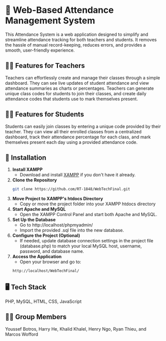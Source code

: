 # 📓 Web-Based Attendance Management System
This Attendance System is a web application designed to simplify and streamline attendance tracking for both teachers and students. It removes the hassle of manual record-keeping, reduces errors, and provides a smooth, user-friendly experience.

## 🧑‍🏫 Features for Teachers
Teachers can effortlessly create and manage their classes through a simple dashboard. They can see live updates of student attendance and view attendance summaries as charts or percentages. Teachers can generate unique class codes for students to join their classes, and create daily attendance codes that students use to mark themselves present.

## 🧑‍🎓 Features for Students
Students can easily join classes by entering a unique code provided by their teacher. They can view all their enrolled classes from a centralized dashboard, track their attendance percentage for each class, and mark themselves present each day using a provided attendance code.

## 🚀 Installation
1. **Install XAMPP**  
    - Download and install [XAMPP](https://www.apachefriends.org/) if you don't have it already.
2. **Clone the Repository**  
     ```bash
     git clone https://github.com/RT-1848/WebTechFinal.git
3. **Move Project to XAMPP's htdocs Directory**
     - Copy or move the project folder into your XAMPP htdocs directory
4. **Start Apache and MySQL**
     - Open the XAMPP Control Panel and start both Apache and MySQL.
5. **Set Up the Database**
     - Go to http://localhost/phpmyadmin/
     - Import the provided .sql file into the new database.
6. **Configure the Project (Optional)**
     - If needed, update database connection settings in the project file (database.php) to match your local MySQL host, username, password, and database name.
7. **Access the Application**
     - Open your browser and go to:
     ```bash
     http://localhost/WebTechFinal/

## 🖥️ Tech Stack
PHP, MySQL, HTML, CSS, JavaScript

## 👨🏻 Group Members
Youssef Botros, Harry He, Khalid Khalel, Henry Ngo, Ryan Thieu, and Marcos Wofford
